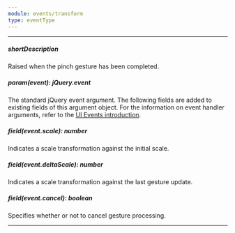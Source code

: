```yaml
---
module: events/transform
type: eventType
---
```

---
##### shortDescription
Raised when the pinch gesture has been completed.

##### param(event): jQuery.event
The standard jQuery event argument. The following fields are added to existing fields of this argument object. For the information on event handler arguments, refer to the <a href="/Documentation/ApiReference/UI_Widgets/UI_Events/">UI Events introduction</a>.

##### field(event.scale): number
Indicates a scale transformation against the initial scale.

##### field(event.deltaScale): number
Indicates a scale transformation against the last gesture update.

##### field(event.cancel): boolean
Specifies whether or not to cancel gesture processing.

---
